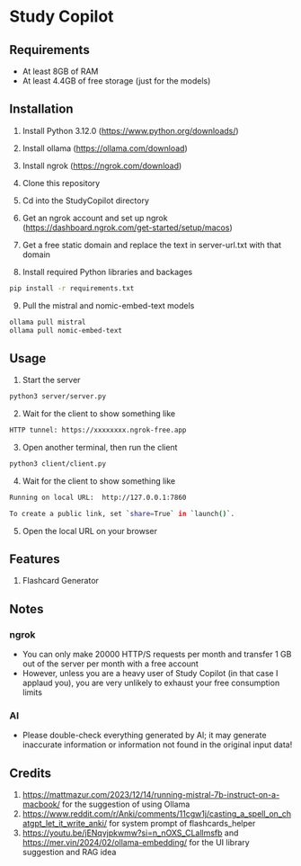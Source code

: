 Study Copilot
=============

## Requirements
- At least 8GB of RAM
- At least 4.4GB of free storage (just for the models)

## Installation
1) Install Python 3.12.0 (https://www.python.org/downloads/)
2) Install ollama (https://ollama.com/download)
3) Install ngrok (https://ngrok.com/download)

4) Clone this repository

5) Cd into the StudyCopilot directory

6) Get an ngrok account and set up ngrok (https://dashboard.ngrok.com/get-started/setup/macos)

7) Get a free static domain and replace the text in server-url.txt with that domain

8) Install required Python libraries and backages
```sh
pip install -r requirements.txt
```

9) Pull the mistral and nomic-embed-text models
```sh
ollama pull mistral
ollama pull nomic-embed-text
```

## Usage
1) Start the server
```sh
python3 server/server.py
```

2) Wait for the client to show something like
```sh
HTTP tunnel: https://xxxxxxxx.ngrok-free.app
```

3) Open another terminal, then run the client
```sh
python3 client/client.py
```

4) Wait for the client to show something like
```sh
Running on local URL:  http://127.0.0.1:7860

To create a public link, set `share=True` in `launch()`.
```

5) Open the local URL on your browser

## Features
1) Flashcard Generator

## Notes
### ngrok
- You can only make 20000 HTTP/S requests per month and transfer 1 GB out of the server per month with a free account
- However, unless you are a heavy user of Study Copilot (in that case I applaud you), you are very unlikely to exhaust your free consumption limits

### AI
- Please double-check everything generated by AI; it may generate inaccurate information or information not found in the original input data!

## Credits
1) https://mattmazur.com/2023/12/14/running-mistral-7b-instruct-on-a-macbook/ for the suggestion of using Ollama
2) https://www.reddit.com/r/Anki/comments/11cgw1j/casting_a_spell_on_chatgpt_let_it_write_anki/ for system prompt of flashcards_helper
3) https://youtu.be/jENqvjpkwmw?si=n_nOXS_CLallmsfb and https://mer.vin/2024/02/ollama-embedding/ for the UI library suggestion and RAG idea
